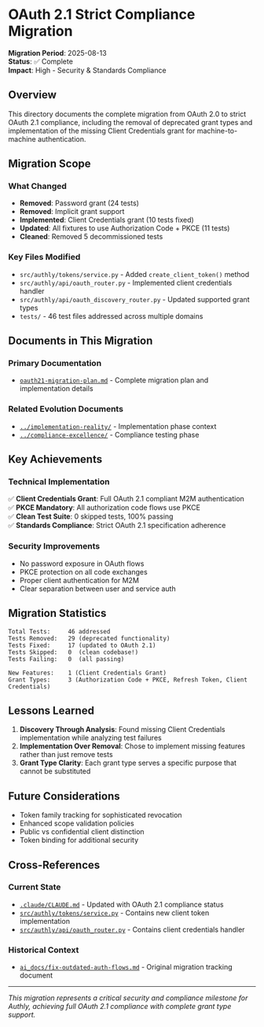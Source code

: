 # OAuth 2.1 Strict Compliance Migration

**Migration Period**: 2025-08-13  
**Status**: ✅ Complete  
**Impact**: High - Security & Standards Compliance  

## Overview

This directory documents the complete migration from OAuth 2.0 to strict OAuth 2.1 compliance, including the removal of deprecated grant types and implementation of the missing Client Credentials grant for machine-to-machine authentication.

## Migration Scope

### What Changed
- **Removed**: Password grant (24 tests)
- **Removed**: Implicit grant support
- **Implemented**: Client Credentials grant (10 tests fixed)
- **Updated**: All fixtures to use Authorization Code + PKCE (11 tests)
- **Cleaned**: Removed 5 decommissioned tests

### Key Files Modified
- `src/authly/tokens/service.py` - Added `create_client_token()` method
- `src/authly/api/oauth_router.py` - Implemented client credentials handler
- `src/authly/api/oauth_discovery_router.py` - Updated supported grant types
- `tests/` - 46 test files addressed across multiple domains

## Documents in This Migration

### Primary Documentation
- [`oauth21-migration-plan.md`](oauth21-migration-plan.md) - Complete migration plan and implementation details

### Related Evolution Documents
- [`../implementation-reality/`](../implementation-reality/) - Implementation phase context
- [`../compliance-excellence/`](../compliance-excellence/) - Compliance testing phase

## Key Achievements

### Technical Implementation
✅ **Client Credentials Grant**: Full OAuth 2.1 compliant M2M authentication  
✅ **PKCE Mandatory**: All authorization code flows use PKCE  
✅ **Clean Test Suite**: 0 skipped tests, 100% passing  
✅ **Standards Compliance**: Strict OAuth 2.1 specification adherence  

### Security Improvements
- No password exposure in OAuth flows
- PKCE protection on all code exchanges
- Proper client authentication for M2M
- Clear separation between user and service auth

## Migration Statistics

```
Total Tests:     46 addressed
Tests Removed:   29 (deprecated functionality)
Tests Fixed:     17 (updated to OAuth 2.1)
Tests Skipped:   0  (clean codebase!)
Tests Failing:   0  (all passing)

New Features:    1 (Client Credentials Grant)
Grant Types:     3 (Authorization Code + PKCE, Refresh Token, Client Credentials)
```

## Lessons Learned

1. **Discovery Through Analysis**: Found missing Client Credentials implementation while analyzing test failures
2. **Implementation Over Removal**: Chose to implement missing features rather than just remove tests
3. **Grant Type Clarity**: Each grant type serves a specific purpose that cannot be substituted

## Future Considerations

- Token family tracking for sophisticated revocation
- Enhanced scope validation policies
- Public vs confidential client distinction
- Token binding for additional security

## Cross-References

### Current State
- [`.claude/CLAUDE.md`](../../CLAUDE.md) - Updated with OAuth 2.1 compliance status
- [`src/authly/tokens/service.py`](../../../src/authly/tokens/service.py) - Contains new client token implementation
- [`src/authly/api/oauth_router.py`](../../../src/authly/api/oauth_router.py) - Contains client credentials handler

### Historical Context
- [`ai_docs/fix-outdated-auth-flows.md`](../../../ai_docs/fix-outdated-auth-flows.md) - Original migration tracking document

---

*This migration represents a critical security and compliance milestone for Authly, achieving full OAuth 2.1 compliance with complete grant type support.*